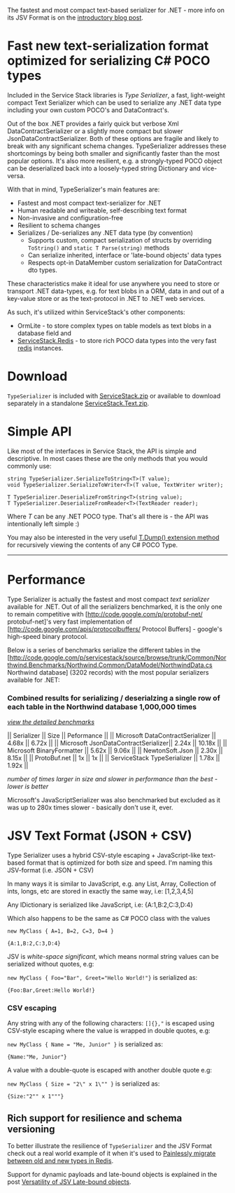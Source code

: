 The fastest and most compact text-based serializer for .NET - 
more info on its JSV Format is on the [introductory blog post](http://www.servicestack.net/mythz_blog/?p=176).


# Fast new text-serialization format optimized for serializing C# POCO types

Included in the Service Stack libraries is *Type Serializer*, a fast, light-weight compact Text Serializer which can be used to serialize any .NET data type including your own custom POCO's and DataContract's.

Out of the box .NET provides a fairly quick but verbose Xml DataContractSerializer or a slightly more compact but slower JsonDataContractSerializer. 
Both of these options are fragile and likely to break with any significant schema changes. 
TypeSerializer addresses these shortcomings by being both smaller and significantly faster than the most popular options. 
It's also more resilient, e.g. a strongly-typed POCO object can be deserialized back into a loosely-typed string Dictionary and vice-versa.

With that in mind, TypeSerializer's main features are:
 * Fastest and most compact text-serializer for .NET
 * Human readable and writeable, self-describing text format
 * Non-invasive and configuration-free
 * Resilient to schema changes
 * Serializes / De-serializes any .NET data type (by convention)
   * Supports custom, compact serialization of structs by overriding `ToString()` and `static T Parse(string)` methods
   * Can serialize inherited, interface or 'late-bound objects' data types
   * Respects opt-in DataMember custom serialization for DataContract dto types.

These characteristics make it ideal for use anywhere you need to store or transport .NET data-types, e.g. for text blobs in a ORM, data in and out of a key-value store or as the text-protocol in .NET to .NET web services.  
 
As such, it's utilized within ServiceStack's other components:
*  OrmLite - to store complex types on table models as text blobs in a database field and 
*  [ServiceStack.Redis](https://github.com/mythz/ServiceStack.Redis) - to store rich POCO data types into the very fast [redis](http://code.google.com/p/redis) instances.

# Download
`TypeSerializer` is included with [ServiceStack.zip](https://github.com/downloads/mythz/ServiceStack/ServiceStack.zip) 
or available to download separately in a standalone [ServiceStack.Text.zip](https://github.com/downloads/mythz/ServiceStack.Text/ServiceStack.Text.zip).

# Simple API

Like most of the interfaces in Service Stack, the API is simple and descriptive. In most cases these are the only methods that you would commonly use:

	string TypeSerializer.SerializeToString<T>(T value);
	void TypeSerializer.SerializeToWriter<T>(T value, TextWriter writer);

	T TypeSerializer.DeserializeFromString<T>(string value);
	T TypeSerializer.DeserializeFromReader<T>(TextReader reader);

Where *T* can be any .NET POCO type. That's all there is - the API was intentionally left simple :)

You may also be interested in the very useful [T.Dump() extension method](http://www.servicestack.net/mythz_blog/?p=202) for recursively viewing the contents of any C# POCO Type.

----

# Performance
Type Serializer is actually the fastest and most compact *text serializer* available for .NET. 
Out of all the serializers benchmarked, it is the only one to remain competitive with [http://code.google.com/p/protobuf-net/ protobuf-net]'s very fast implementation of [http://code.google.com/apis/protocolbuffers/ Protocol Buffers] - google's high-speed binary protocol.

Below is a series of benchmarks serialize the different tables in the [http://code.google.com/p/servicestack/source/browse/trunk/Common/Northwind.Benchmarks/Northwind.Common/DataModel/NorthwindData.cs Northwind database] (3202 records) with the most popular serializers available for .NET:

### Combined results for serializing / deserialzing a single row of each table in the Northwind database 1,000,000 times
_[view the detailed benchmarks](http://www.servicestack.net/benchmarks/NorthwindDatabaseRowsSerialization.1000000-times.2010-02-06.html)_

|| Serializer || Size || Peformance ||
|| Microsoft DataContractSerializer || 4.68x || 6.72x ||
|| Microsoft JsonDataContractSerializer|| 2.24x || 10.18x ||
|| Microsoft BinaryFormatter || 5.62x || 9.06x ||
|| NewtonSoft.Json || 2.30x || 8.15x ||
|| ProtoBuf.net || 1x || 1x ||
|| ServiceStack TypeSerializer || 1.78x || 1.92x ||

_number of times larger in size and slower in performance than the best - lower is better_

Microsoft's JavaScriptSerializer was also benchmarked but excluded as it was up to 280x times slower - basically don't use it, ever. 


# JSV Text Format (JSON + CSV)

Type Serializer uses a hybrid CSV-style escaping + JavaScript-like text-based format that is optimized for both size and speed. I'm naming this JSV-format (i.e. JSON + CSV) 

In many ways it is similar to JavaScript, e.g. any List, Array, Collection of ints, longs, etc are stored in exactly the same way, i.e:
	[1,2,3,4,5]

Any IDictionary is serialized like JavaScript, i.e:
	{A:1,B:2,C:3,D:4}

Which also happens to be the same as C# POCO class with the values 

`new MyClass { A=1, B=2, C=3, D=4 }`

	{A:1,B:2,C:3,D:4}

JSV is *white-space significant*, which means normal string values can be serialized without quotes, e.g: 

`new MyClass { Foo="Bar", Greet="Hello World!"}` is serialized as:

	{Foo:Bar,Greet:Hello World!}


### CSV escaping

Any string with any of the following characters: `[]{},"`
is escaped using CSV-style escaping where the value is wrapped in double quotes, e.g:

`new MyClass { Name = "Me, Junior" }` is serialized as:
	
	{Name:"Me, Junior"}

A value with a double-quote is escaped with another double quote e.g:

`new MyClass { Size = "2\" x 1\"" }` is serialized as:

	{Size:"2"" x 1"""}


## Rich support for resilience and schema versioning
To better illustrate the resilience of `TypeSerializer` and the JSV Format check out a real world example of it when it's used to [Painlessly migrate between old and new types in Redis](http://code.google.com/p/servicestack/wiki/MigrationsUsingSchemalessNoSql). 

Support for dynamic payloads and late-bound objects is explained in the post [Versatility of JSV Late-bound objects](http://www.servicestack.net/mythz_blog/?p=314).
